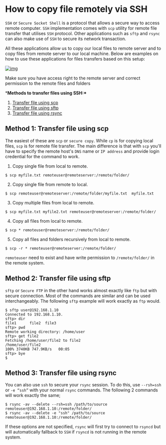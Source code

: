 # How to copy file remotely via SSH

 `SSH` or `Secure Socket Shell` is a protocol  that allows a secure way to access remote computer. `SSH` implementation comes with `scp` utility for remote file transfer that utilises `SSH` protocol. Other applications such as `sftp` and  `rsync`  can also make use of `SSH` to secure its network transaction. 

 All these applications allow us to copy our local files to remote server and to copy files from remote server to our local machine. Below are  examples on how to use these applications for files transfers based on  this setup: 

 [![img](https://www.simplified.guide/_media/ssh/copy-file/ssh-copy-file-diagram.png?w=610&tok=aee116)](https://www.simplified.guide/_media/ssh/copy-file/ssh-copy-file-diagram.png) 

 Make sure you have access right to the remote server and correct permission to the remote files and folders 

 ***Methods to transfer files using SSH:\*** 

1.  [Transfer file using scp](https://www.simplified.guide/ssh/copy-file#method-1transfer-file-using-scp)
2.  [Transfer file using sftp](https://www.simplified.guide/ssh/copy-file#method-2transfer-file-using-sftp)
3.  [Transfer file using rsync](https://www.simplified.guide/ssh/copy-file#method-3transfer-file-using-rsync)

## Method 1: Transfer file using scp

 The easiest of these are `scp` or `secure copy`. While `cp` is for copying local files, `scp` is for remote file transfer. The main difference is that with `scp` you'll have to specify the remote host's `DNS` name or `IP address` and provide login credential for the command to work. 

1.  Copy single file from local to remote. 

   ```
   $ scp myfile.txt remoteuser@remoteserver:/remote/folder/
   ```

2.  Copy single file from remote to local.

   ```
   $ scp remoteuser@remoteserver:/remote/folder/myfile.txt  myfile.txt
   ```

3.  Copy multiple files from local to remote.

   ```
   $ scp myfile.txt myfile2.txt remoteuser@remoteserver:/remote/folder/
   ```

4.  Copy all files from local to remote.

   ```
   $ scp * remoteuser@remoteserver:/remote/folder/
   ```

5.  Copy all files and folders recursively from local to remote. 

   ```
   $ scp -r * remoteuser@remoteserver:/remote/folder/
   ```

 `remoteuser` need to exist and have write permission to `/remote/folder/` in the remote system. 

## Method 2: Transfer file using sftp

 `sftp` or `Secure FTP` in the other hand works almost exactly like `ftp` but with secure connection. Most of the commands are similar and can be used interchangeably. The following `sftp` example will work exactly as `ftp` would. 

```
$ sftp user@192.168.1.10
Connected to 192.168.1.10.
sftp> dir
file1      file2  file3   
sftp> pwd
Remote working directory: /home/user
sftp> get file2
Fetching /home/user/file2 to file2
/home/user/file2                                                   100% 3740KB 747.9KB/s   00:05    
sftp> bye
$ 
```

## Method 3: Transfer file using rsync

 You can also use `ssh` to secure your `rsync` session. To do this, use `--rsh=ssh` or `-e “ssh”` with your normal `rsync` commands. The following 2 commands will work exactly the same; 

```
$ rsync -av --delete --rsh=ssh /path/to/source remoteuser@192.168.1.10:/remote/folder/
$ rsync -av --delete -e "ssh" /path/to/source remoteuser@192.168.1.10:/remote/folder/
```

 If these options are not specified, `rsync` will first try to connect to `rsyncd` but will automatically fallback to `SSH` if `rsyncd` is not running in the remote system. 